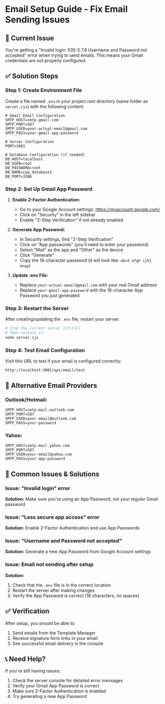 # Email Setup Guide - Fix Email Sending Issues

## 🚨 Current Issue
You're getting a "Invalid login: 535-5.7.8 Username and Password not accepted" error when trying to send emails. This means your Gmail credentials are not properly configured.

## ✅ Solution Steps

### Step 1: Create Environment File
Create a file named `.env` in your project root directory (same folder as `server.cjs`) with the following content:

```env
# Gmail Email Configuration
SMTP_HOST=smtp.gmail.com
SMTP_PORT=587
SMTP_USER=your-actual-email@gmail.com
SMTP_PASS=your-gmail-app-password

# Server Configuration
PORT=3001

# Database Configuration (if needed)
DB_HOST=localhost
DB_USER=root
DB_PASSWORD=root
DB_NAME=cpq_database1
DB_PORT=3306
```

### Step 2: Set Up Gmail App Password

1. **Enable 2-Factor Authentication:**
   - Go to your Google Account settings: https://myaccount.google.com/
   - Click on "Security" in the left sidebar
   - Enable "2-Step Verification" if not already enabled

2. **Generate App Password:**
   - In Security settings, find "2-Step Verification"
   - Click on "App passwords" (you'll need to enter your password)
   - Select "Mail" as the app and "Other" as the device
   - Click "Generate"
   - Copy the 16-character password (it will look like: `abcd efgh ijkl mnop`)

3. **Update .env File:**
   - Replace `your-actual-email@gmail.com` with your real Gmail address
   - Replace `your-gmail-app-password` with the 16-character App Password you just generated

### Step 3: Restart the Server
After creating/updating the `.env` file, restart your server:

```bash
# Stop the current server (Ctrl+C)
# Then restart it:
node server.cjs
```

### Step 4: Test Email Configuration
Visit this URL to test if your email is configured correctly:
```
http://localhost:3001/api/email/test
```

## 🔧 Alternative Email Providers

### Outlook/Hotmail:
```env
SMTP_HOST=smtp-mail.outlook.com
SMTP_PORT=587
SMTP_USER=your-email@outlook.com
SMTP_PASS=your-password
```

### Yahoo:
```env
SMTP_HOST=smtp.mail.yahoo.com
SMTP_PORT=587
SMTP_USER=your-email@yahoo.com
SMTP_PASS=your-app-password
```

## 🚨 Common Issues & Solutions

### Issue: "Invalid login" error
**Solution:** Make sure you're using an App Password, not your regular Gmail password

### Issue: "Less secure app access" error
**Solution:** Enable 2-Factor Authentication and use App Passwords

### Issue: "Username and Password not accepted"
**Solution:** Generate a new App Password from Google Account settings

### Issue: Email not sending after setup
**Solution:** 
1. Check that the `.env` file is in the correct location
2. Restart the server after making changes
3. Verify the App Password is correct (16 characters, no spaces)

## ✅ Verification
After setup, you should be able to:
1. Send emails from the Template Manager
2. Receive signature form links in your email
3. See successful email delivery in the console

## 📞 Need Help?
If you're still having issues:
1. Check the server console for detailed error messages
2. Verify your Gmail App Password is correct
3. Make sure 2-Factor Authentication is enabled
4. Try generating a new App Password
